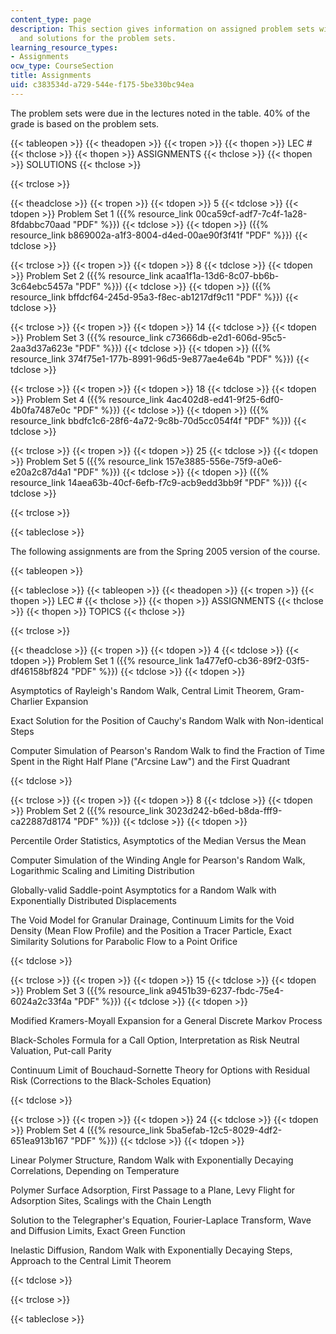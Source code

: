 ```yaml
---
content_type: page
description: This section gives information on assigned problem sets with their topics
  and solutions for the problem sets.
learning_resource_types:
- Assignments
ocw_type: CourseSection
title: Assignments
uid: c383534d-a729-544e-f175-5be330bc94ea
---
```


The problem sets were due in the lectures noted in the table. 40% of the grade is based on the problem sets.

{{< tableopen >}}
{{< theadopen >}}
{{< tropen >}}
{{< thopen >}}
LEC #
{{< thclose >}}
{{< thopen >}}
ASSIGNMENTS
{{< thclose >}}
{{< thopen >}}
SOLUTIONS
{{< thclose >}}

{{< trclose >}}

{{< theadclose >}}
{{< tropen >}}
{{< tdopen >}}
5
{{< tdclose >}}
{{< tdopen >}}
Problem Set 1 ({{% resource_link 00ca59cf-adf7-7c4f-1a28-8fdabbc70aad "PDF" %}})
{{< tdclose >}}
{{< tdopen >}}
({{% resource_link b869002a-a1f3-8004-d4ed-00ae90f3f41f "PDF" %}})
{{< tdclose >}}

{{< trclose >}}
{{< tropen >}}
{{< tdopen >}}
8
{{< tdclose >}}
{{< tdopen >}}
Problem Set 2 ({{% resource_link acaa1f1a-13d6-8c07-bb6b-3c64ebc5457a "PDF" %}})
{{< tdclose >}}
{{< tdopen >}}
({{% resource_link bffdcf64-245d-95a3-f8ec-ab1217df9c11 "PDF" %}})
{{< tdclose >}}

{{< trclose >}}
{{< tropen >}}
{{< tdopen >}}
14
{{< tdclose >}}
{{< tdopen >}}
Problem Set 3 ({{% resource_link c73666db-e2d1-606d-95c5-2aa3d37a623e "PDF" %}})
{{< tdclose >}}
{{< tdopen >}}
({{% resource_link 374f75e1-177b-8991-96d5-9e877ae4e64b "PDF" %}})
{{< tdclose >}}

{{< trclose >}}
{{< tropen >}}
{{< tdopen >}}
18
{{< tdclose >}}
{{< tdopen >}}
Problem Set 4 ({{% resource_link 4ac402d8-ed41-9f25-6df0-4b0fa7487e0c "PDF" %}})
{{< tdclose >}}
{{< tdopen >}}
({{% resource_link bbdfc1c6-28f6-4a72-9c8b-70d5cc054f4f "PDF" %}})
{{< tdclose >}}

{{< trclose >}}
{{< tropen >}}
{{< tdopen >}}
25
{{< tdclose >}}
{{< tdopen >}}
Problem Set 5 ({{% resource_link 157e3885-556e-75f9-a0e6-e20a2c87d4a1 "PDF" %}})
{{< tdclose >}}
{{< tdopen >}}
({{% resource_link 14aea63b-40cf-6efb-f7c9-acb9edd3bb9f "PDF" %}})
{{< tdclose >}}

{{< trclose >}}

{{< tableclose >}}

The following assignments are from the Spring 2005 version of the course.

{{< tableopen >}}

{{< tableclose >}}
{{< tableopen >}}
{{< theadopen >}}
{{< tropen >}}
{{< thopen >}}
LEC #
{{< thclose >}}
{{< thopen >}}
ASSIGNMENTS
{{< thclose >}}
{{< thopen >}}
TOPICS
{{< thclose >}}

{{< trclose >}}

{{< theadclose >}}
{{< tropen >}}
{{< tdopen >}}
4
{{< tdclose >}}
{{< tdopen >}}
Problem Set 1 ({{% resource_link 1a477ef0-cb36-89f2-03f5-df46158bf824 "PDF" %}})
{{< tdclose >}}
{{< tdopen >}}


Asymptotics of Rayleigh's Random Walk, Central Limit Theorem, Gram-Charlier Expansion

Exact Solution for the Position of Cauchy's Random Walk with Non-identical Steps

Computer Simulation of Pearson's Random Walk to find the Fraction of Time Spent in the Right Half Plane ("Arcsine Law") and the First Quadrant


{{< tdclose >}}

{{< trclose >}}
{{< tropen >}}
{{< tdopen >}}
8
{{< tdclose >}}
{{< tdopen >}}
Problem Set 2 ({{% resource_link 3023d242-b6ed-b8da-fff9-ca22887d8174 "PDF" %}})
{{< tdclose >}}
{{< tdopen >}}


Percentile Order Statistics, Asymptotics of the Median Versus the Mean

Computer Simulation of the Winding Angle for Pearson's Random Walk, Logarithmic Scaling and Limiting Distribution

Globally-valid Saddle-point Asymptotics for a Random Walk with Exponentially Distributed Displacements

The Void Model for Granular Drainage, Continuum Limits for the Void Density (Mean Flow Profile) and the Position a Tracer Particle, Exact Similarity Solutions for Parabolic Flow to a Point Orifice


{{< tdclose >}}

{{< trclose >}}
{{< tropen >}}
{{< tdopen >}}
15
{{< tdclose >}}
{{< tdopen >}}
Problem Set 3 ({{% resource_link a9451b39-6237-fbdc-75e4-6024a2c33f4a "PDF" %}})
{{< tdclose >}}
{{< tdopen >}}


Modified Kramers-Moyall Expansion for a General Discrete Markov Process

Black-Scholes Formula for a Call Option, Interpretation as Risk Neutral Valuation, Put-call Parity

Continuum Limit of Bouchaud-Sornette Theory for Options with Residual Risk (Corrections to the Black-Scholes Equation)


{{< tdclose >}}

{{< trclose >}}
{{< tropen >}}
{{< tdopen >}}
24
{{< tdclose >}}
{{< tdopen >}}
Problem Set 4 ({{% resource_link 5ba5efab-12c5-8029-4df2-651ea913b167 "PDF" %}})
{{< tdclose >}}
{{< tdopen >}}


Linear Polymer Structure, Random Walk with Exponentially Decaying Correlations, Depending on Temperature

Polymer Surface Adsorption, First Passage to a Plane, Levy Flight for Adsorption Sites, Scalings with the Chain Length

Solution to the Telegrapher's Equation, Fourier-Laplace Transform, Wave and Diffusion Limits, Exact Green Function

Inelastic Diffusion, Random Walk with Exponentially Decaying Steps, Approach to the Central Limit Theorem


{{< tdclose >}}

{{< trclose >}}

{{< tableclose >}}